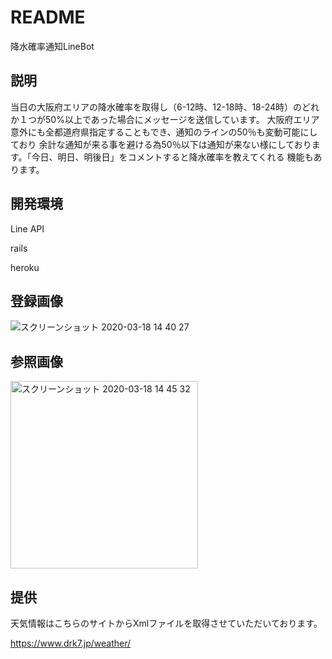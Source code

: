 # README

降水確率通知LineBot


## 説明
当日の大阪府エリアの降水確率を取得し（6-12時、12-18時、18-24時）のどれか１つが50%以上であった場合にメッセージを送信しています。
大阪府エリア意外にも全都道府県指定することもでき、通知のラインの50％も変動可能にしており
余計な通知が来る事を避ける為50％以下は通知が来ない様にしております。「今日、明日、明後日」をコメントすると降水確率を教えてくれる
機能もあります。


## 開発環境
Line API

rails

heroku 

## 登録画像
![スクリーンショット 2020-03-18 14 40 27](https://user-images.githubusercontent.com/56381794/76929153-cb609680-6926-11ea-8ced-671592886547.png)

## 参照画像
<img width="300" height="300" alt="スクリーンショット 2020-03-18 14 45 32" src="https://user-images.githubusercontent.com/56381794/76929302-22ff0200-6927-11ea-9544-a5b400b87c2d.png">

## 提供
天気情報はこちらのサイトからXmlファイルを取得させていただいております。

https://www.drk7.jp/weather/
